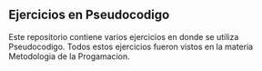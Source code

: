 ## Ejercicios en Pseudocodigo

Este repositorio contiene varios ejercicios en donde se utiliza Pseudocodigo. Todos estos ejercicios fueron vistos en la materia Metodologia de la Progamacion.